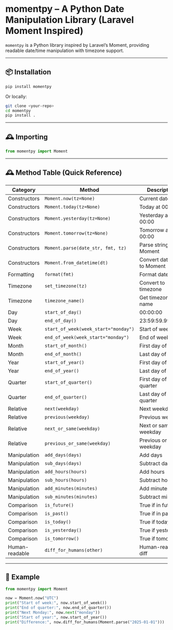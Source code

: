 # momentpy – A Python Date Manipulation Library (Laravel Moment Inspired)

`momentpy` is a Python library inspired by Laravel’s Moment, providing readable date/time manipulation with timezone support.

---

## 📦 Installation

```bash
pip install momentpy
```

Or locally:

```bash
git clone <your-repo>
cd momentpy
pip install .
```

---

## 🕰️ Importing

```python
from momentpy import Moment
```

---

## 🕰️ Method Table (Quick Reference)

| Category       | Method                               | Description                |
| -------------- | ------------------------------------ | -------------------------- |
| Constructors   | `Moment.now(tz=None)`                | Current datetime           |
| Constructors   | `Moment.today(tz=None)`              | Today at 00:00             |
| Constructors   | `Moment.yesterday(tz=None)`          | Yesterday at 00:00         |
| Constructors   | `Moment.tomorrow(tz=None)`           | Tomorrow at 00:00          |
| Constructors   | `Moment.parse(date_str, fmt, tz)`    | Parse string to Moment     |
| Constructors   | `Moment.from_datetime(dt)`           | Convert datetime to Moment |
| Formatting     | `format(fmt)`                        | Format datetime            |
| Timezone       | `set_timezone(tz)`                   | Convert to timezone        |
| Timezone       | `timezone_name()`                    | Get timezone name          |
| Day            | `start_of_day()`                     | 00:00:00                   |
| Day            | `end_of_day()`                       | 23:59:59.999999            |
| Week           | `start_of_week(week_start="monday")` | Start of week              |
| Week           | `end_of_week(week_start="monday")`   | End of week                |
| Month          | `start_of_month()`                   | First day of month         |
| Month          | `end_of_month()`                     | Last day of month          |
| Year           | `start_of_year()`                    | First day of year          |
| Year           | `end_of_year()`                      | Last day of year           |
| Quarter        | `start_of_quarter()`                 | First day of quarter       |
| Quarter        | `end_of_quarter()`                   | Last day of quarter        |
| Relative       | `next(weekday)`                      | Next weekday               |
| Relative       | `previous(weekday)`                  | Previous weekday           |
| Relative       | `next_or_same(weekday)`              | Next or same weekday       |
| Relative       | `previous_or_same(weekday)`          | Previous or same weekday   |
| Manipulation   | `add_days(days)`                     | Add days                   |
| Manipulation   | `sub_days(days)`                     | Subtract days              |
| Manipulation   | `add_hours(hours)`                   | Add hours                  |
| Manipulation   | `sub_hours(hours)`                   | Subtract hours             |
| Manipulation   | `add_minutes(minutes)`               | Add minutes                |
| Manipulation   | `sub_minutes(minutes)`               | Subtract minutes           |
| Comparison     | `is_future()`                        | True if in future          |
| Comparison     | `is_past()`                          | True if in past            |
| Comparison     | `is_today()`                         | True if today              |
| Comparison     | `is_yesterday()`                     | True if yesterday          |
| Comparison     | `is_tomorrow()`                      | True if tomorrow           |
| Human-readable | `diff_for_humans(other)`             | Human-readable diff        |

---

## 📖 Example

```python
from momentpy import Moment

now = Moment.now("UTC")
print("Start of week:", now.start_of_week())
print("End of quarter:", now.end_of_quarter())
print("Next Monday:", now.next("monday"))
print("Start of year:", now.start_of_year())
print("Difference:", now.diff_for_humans(Moment.parse("2025-01-01")))
```
